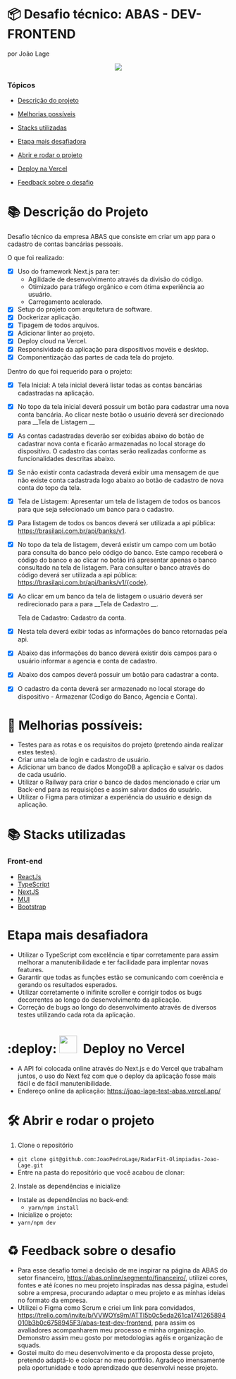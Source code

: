 # :package: Desafio técnico: ABAS - DEV-FRONTEND
por João Lage

<p align="center">
   <img src="http://img.shields.io/static/v1?label=STATUS&message=EM%20DESENVOLVIMENTO&color=RED&style=for-the-badge"/>
</p>

### Tópicos

- [Descrição do projeto](#books-descrição-do-projeto)

- [Melhorias possíveis](#construction-melhorias-possíveis)

- [Stacks utilizadas](#books-stacks-utilizadas)

- [Etapa mais desafiadora](#%EF%B8%8F-etapa-mais-desafiadora)

- [Abrir e rodar o projeto](#%EF%B8%8F-abrir-e-rodar-o-projeto)

- [Deploy na Vercel](#deploy)

- [Feedback sobre o desafio](#recycle-feedback-sobre-o-desafio)



# :books: Descrição do Projeto

Desafio técnico da empresa ABAS que consiste em criar um app para o cadastro de contas bancárias pessoais.

O que foi realizado:
- [x] Uso do framework Next.js para ter:
   * Agilidade de desenvolvimento através da divisão do código.
   * Otimizado para tráfego orgânico e com ótima experiência ao usuário.
   * Carregamento acelerado.
- [x] Setup do projeto com arquitetura de software.
- [x] Dockerizar aplicação.
- [x] Tipagem de todos arquivos.
- [x] Adicionar linter ao projeto.
- [x] Deploy cloud na Vercel.
- [X] Responsividade da aplicação para dispositivos movéis e desktop.
- [X] Componentização das partes de cada tela do projeto.

Dentro do que foi requerido para o projeto:
- [X] Tela Inicial: A tela inicial deverá listar todas as contas bancárias cadastradas na aplicação.
- [X] No topo da tela inicial deverá possuir um botão para cadastrar uma nova conta bancária. Ao clicar neste botão o usuário deverá ser direcionado para __Tela de Listagem __
- [X] As contas cadastradas deverão ser exibidas abaixo do botão de cadastrar nova conta e ficarão armazenadas no local storage do dispositivo. O cadastro das contas serão realizadas conforme as funcionalidades descritas abaixo.
- [X] Se não existir conta cadastrada deverá exibir uma mensagem de que não existe conta cadastrada logo abaixo ao botão de cadastro de nova conta do topo da tela.

- [X] Tela de Listagem: Apresentar um tela de listagem de todos os bancos para que seja selecionado um banco para o cadastro.
- [x] Para listagem de todos os bancos deverá ser utilizada a api pública: https://brasilapi.com.br/api/banks/v1.
- [x] No topo da tela de listagem, deverá existir um campo com um botão para consulta do banco pelo código do banco. Este campo receberá o código do banco e ao clicar no botão irá apresentar apenas o banco consultado na tela de listagem. Para consultar o banco através do código deverá ser utilizada a api pública: https://brasilapi.com.br/api/banks/v1/{code}.
- [x] Ao clicar em um banco da tela de listagem o usuário deverá ser redirecionado para a para __Tela de Cadastro __.

   Tela de Cadastro: Cadastro da conta.
- [x] Nesta tela deverá exibir todas as informações do banco retornadas pela api.
- [x] Abaixo das informações do banco deverá existir dois campos para o usuário informar a agencia e conta de cadastro.
- [x] Abaixo dos campos deverá possuir um botão para cadastrar a conta.
- [x] O cadastro da conta deverá ser armazenado no local storage do dispositivo - Armazenar (Codigo do Banco, Agencia e Conta).

# :construction: Melhorias possíveis:

- Testes para as rotas e os requisitos do projeto (pretendo ainda realizar estes testes).
- Criar uma tela de login e cadastro de usuário.
- Adicionar um banco de dados MongoDB a aplicação e salvar os dados de cada usuário.
- Utilizar o Railway para criar o banco de dados mencionado e criar um Back-end para as requisições e assim salvar dados do usuário.
- Utilizar o Figma para otimizar a experiência do usuário e design da aplicação.


# :books: Stacks utilizadas

### Front-end
- [ReactJs](https://pt-br.reactjs.org/)
- [TypeScript](https://www.typescriptlang.org/)
- [NextJS](https://nextjs.org/)
- [MUI](https://mui.com/)
- [Bootstrap](https://getbootstrap.com/)



# Etapa mais desafiadora

- Utilizar o TypeScript com excelência e tipar corretamente para assim melhorar a manutenibilidade e ter facilidade para implentar novas features.
- Garantir que todas as funções estão se comunicando com coerência e gerando os resultados esperados.
- Utilizar corretamente o inifinite scroller e corrigir todos os bugs decorrentes ao longo do desenvolvimento da aplicação.
- Correção de bugs ao longo do desenvolvimento através de diversos testes utilizando cada rota da aplicação.

#  :deploy: <img src="https://cdn.changelog.com/uploads/icons/news_sources/qGw/icon_small.png?v=63692097118" width='40px'/> &nbsp;Deploy no Vercel
* A API foi colocada online através do Next.js e do Vercel que trabalham juntos, o uso do Next fez com que o deploy da aplicação fosse mais fácil e de fácil manutenibilidade.
* Endereço online da aplicação: https://joao-lage-test-abas.vercel.app/




# 🛠️ Abrir e rodar o projeto

1. Clone o repositório
  * `git clone git@github.com:JoaoPedroLage/RadarFit-Olimpiadas-Joao-Lage.git`
  * Entre na pasta do repositório que você acabou de clonar:

2. Instale as dependências e inicialize
  * Instale as dependências no back-end:
    * `yarn/npm install`
  * Inicialize o projeto:
   * `yarn/npm dev`

# :recycle: Feedback sobre o desafio

- Para esse desafio tomei a decisão de me inspirar na página da ABAS do setor financeiro, https://abas.online/segmento/financeiro/, utilizei cores, fontes e até ícones no meu projeto inspiradas nas dessa página, estudei sobre a empresa, procurando adaptar o meu projeto e as minhas ideias no formato da empresa.
- Utilizei o Figma como Scrum e criei um link para convidados, https://trello.com/invite/b/VVWOYs9m/ATTI5b0c5eda261ca1741265894010b3b0c6758945F3/abas-test-dev-frontend, para assim os avaliadores acompanharem meu processo e minha organização. Demonstro assim meu gosto por metodologias agéis e organização de squads.
- Gostei muito do meu desenvolvimento e da proposta desse projeto, pretendo adaptá-lo e colocar no meu portfólio. Agradeço imensamente pela oportunidade e todo aprendizado que desenvolvi nesse projeto.

